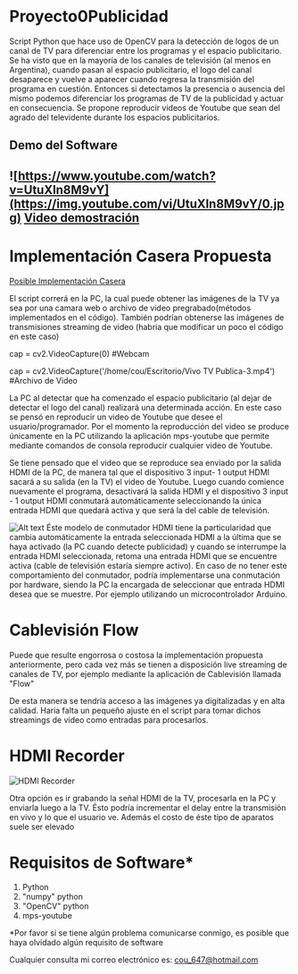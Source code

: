 # Proyecto0Publicidad
 
  Script Python que hace uso de OpenCV para la detección de logos de un canal de TV para diferenciar entre los programas y el espacio publicitario.
  Se ha visto que en la mayoría de los canales de televisión (al menos en Argentina), cuando pasan al espacio publicitario, el logo del canal desaparece y vuelve a aparecer cuando regresa la transmisión del programa en cuestión. Entonces si detectamos la presencia o ausencia del mismo podemos diferenciar los programas de TV de la publicidad y actuar en consecuencia.
  Se propone reproducir videos de Youtube que sean del agrado del televidente durante los espacios publicitarios.
<h2>Demo del Software <h2>

![https://www.youtube.com/watch?v=UtuXIn8M9vY](https://img.youtube.com/vi/UtuXIn8M9vY/0.jpg)
[Video demostración](https://www.youtube.com/watch?v=UtuXIn8M9vY)
  
<h1>Implementación Casera Propuesta</h1>

[Posible Implementación Casera](https://github.com/Agustincou/Proyecto0Publicidad/blob/master/Expicativo%20Proyecto%200P.png)

  El script correrá en la PC, la cual puede obtener las imágenes de la TV ya sea por una camara web o archivo de video pregrabado(métodos implementados en el código). También podrían obtenerse las imágenes de transmisiones streaming de video (habria que modificar un poco el código en este caso)
  
cap = cv2.VideoCapture(0) #Webcam

cap = cv2.VideoCapture('/home/cou/Escritorio/Vivo TV Publica-3.mp4') #Archivo de Video

La PC al detectar que ha comenzado el espacio publicitario (al dejar de detectar el logo del canal) realizará una determinada acción. En este caso se pensó en reproducir un video de Youtube que desee el usuario/programador. Por el momento la reproducción del video se produce únicamente en la PC utilizando la aplicación mps-youtube que permite mediante comandos de consola reproducir cualquier video de Youtube.

  Se tiene pensado que el video que se reproduce sea enviado por la salida HDMI de la PC, de manera tal que el dispositivo 3 input- 1 output HDMI sacará a su salida (en la TV) el video de Youtube. Luego cuando comience nuevamente el programa, desactivará la salida HDMI y el dispositivo 3 input - 1 output HDMI conmutará automáticamente seleccionando la única entrada HDMI que quedará activa y que será la del cable de televisión.

![Alt text](http://www.dhresource.com/0x0s/f2-albu-g2-M00-BB-77-rBVaG1bZlfuAI-CcAAFV4Utvrgs510.jpg/hdmi-splitter-3-input-1-output-hdmi-adapter.jpg "3 input 1 output")
  Éste modelo de conmutador HDMI tiene la particularidad que cambia automáticamente la entrada seleccionada HDMI a la última que se haya activado (la PC cuando detecte publicidad) y cuando se interrumpe la entrada HDMI seleccionada, retoma una entrada HDMI que se encuentre activa (cable de televisión estaría siempre activo). 
En caso de no tener este comportamiento del conmutador, podría implementarse una conmutación por hardware, siendo la PC la encargada de seleccionar que entrada HDMI desea que se muestre. Por ejemplo utilizando un microcontrolador Arduino.

<h1>Cablevisión Flow</h1>
 Puede que resulte engorrosa o costosa la implementación propuesta anteriormente, pero cada vez más se tienen a disposición live streaming de canales de TV, por ejemplo mediante la aplicación de Cablevisión llamada "Flow"
 
 De esta manera se tendría acceso a las imágenes ya digitalizadas y en alta calidad. Haria falta un pequeño ajuste en el script para tomar dichos streamings de video como entradas para procesarlos.
 
<h1>HDMI Recorder</h1>

![HDMI Recorder](http://www.datapro.net/images/HDR-100.jpg)
 
 Otra opción es ir grabando la señal HDMI de la TV, procesarla en la PC y enviarla luego a la TV. Ésto podría incrementar el delay entre la transmisión en vivo y lo que el usuario ve. Además el costo de éste tipo de aparatos suele ser elevado
 
 
  
 <h1>Requisitos de Software*</h1>
    <ol>
    <li>Python</li>
    <li>"numpy" python</li>
    <li>"OpenCV" python</li>
    <li>mps-youtube</li>
    </ol>
*Por favor si se tiene algún problema comunicarse conmigo, es posible que haya olvidado algún requisito de software

Cualquier consulta mi correo electrónico es: cou_647@hotmail.com
